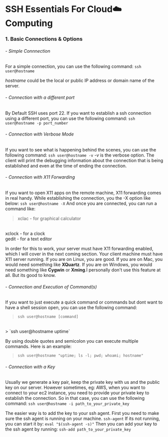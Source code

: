 # SSH Essentials For Cloud:cloud:Computing 

### 1. Basic Connections & Options

###### - Simple Connnection
For a simple connection, you can use the following command:
` ssh user@hostname `

*hostname* could be the local or public IP address or domain name of the server.

###### - Connection with a different port
By Default SSH uses port 22. If you want to establish a ssh connection using a different port, you can use the following command:
` ssh user@hostname -p port_number `

###### - Connection with Verbose Mode
If you want to see what is happening behind the scenes, you can use the following command:
` ssh user@hostname -v `
*-v* is the verbose option.
The client will print the debugging information about the connection that is being established and even at the time of ending the connection.

###### - Connection with X11 Forwarding 
If you want to open X11 apps on the remote machine, X11 forwarding comes in real handy. 
While establishing the connection, you the -X option like below:
` ssh user@hostname -X `
And once you are connected, you can run a command like:

>xclac - for  graphical calculator
<br>
xclock - for a clock
<br>
gedit - for a text editor

In order for this to work, your server must have X11 forwarding enabled, which I will cover in the next coming section. Your client machine must have X11 server running. If you are on Linux, you are good. If you are on Mac, you would need something like **XQuartz**. If you are on Windows, you would need something like **Cygwin** or **Xming**.I personally don't use this feature at all. But its good to know.

###### - Connection and Execution of Command(s)
If you want to just execute a quick command or commands but dont want to have a shell session open, you can use the following command:
> `ssh user@hostname [command]`
<br>
> `ssh user@hostname uptime`

By using double quotes and semicolon you can execute multiple commands. Here is an example:
> `ssh user@hostname "uptime; ls -l; pwd; whoami; hostname"`

###### - Connection with a Key  
Usually we generate a key pair, keep the private key with us and the public key on our server. However sometimes, eg: AWS, when you want to connect to your ec2 instance, you need to provide your private key to establish the connection.
So in that case, you can use the following command:
` ssh user@hostname -i path_to_your_private_key `
 
 The easier way is to add the key to your ssh agent.
 First you need to make sure the ssh agent is running on your machine.
`ssh-agent`
If its not running, you can start it by: `eval "$(ssh-agent -s)"`
Then you can add your key to the ssh agent by running: `ssh-add path_to_your_private_key`

